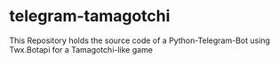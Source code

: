 # telegram-tamagotchi
This Repository holds the source code of a Python-Telegram-Bot using Twx.Botapi for a Tamagotchi-like game
